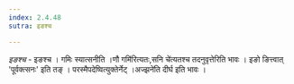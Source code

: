 ```yaml
---
index: 2.4.48
sutra: इङश्च

---
```

_इङश्च_ - इङश्च । गमिः स्यात्सनीति ।णौ गमि॑रित्यतः,सनि चे॑त्यतश्च तदनुवृत्तेरिति भावः । इङो ङित्त्वात् 'पूर्वक्त्सनः' इति तङ् । परस्मैपदेष्वित्युक्तेर्नेट् ।अज्झने॑ति दीर्घ इति भावः । 